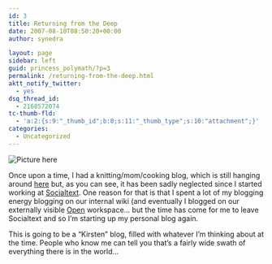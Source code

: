 ```yaml
---
id: 3
title: Returning from the Deep
date: 2007-08-10T08:50:20+00:00
author: synedra

layout: page
sidebar: left
guid: princess_polymath/?p=3
permalink: /returning-from-the-deep.html
aktt_notify_twitter:
  - yes
dsq_thread_id:
  - 2168572074
tc-thumb-fld:
  - 'a:2:{s:9:"_thumb_id";b:0;s:11:"_thumb_type";s:10:"attachment";}'
categories:
  - Uncategorized
---
```

![Picture here](http://farm1.static.flickr.com/224/501774777_22e8b9a158_m.jpg)
  
Once upon a time, I had a knitting/mom/cooking blog, which is still hanging around [here](http://www.perlgoddess.com/blog) but, as you can see, it has been sadly neglected since I started working at [Socialtext](http://www.socialtext.com). One reason for that is that I spent a lot of my blogging energy blogging on our internal wiki (and eventually I blogged on our externally visible [Open](http://www.socialtext.net/open/index.cgi?action=weblog_display&category=Kirsten%27s+Weblog) workspace&#8230; but the time has come for me to leave Socialtext and so I&#8217;m starting up my personal blog again.
  
This is going to be a &#8220;Kirsten&#8221; blog, filled with whatever I&#8217;m thinking about at the time. People who know me can tell you that&#8217;s a fairly wide swath of everything there is in the world&#8230;